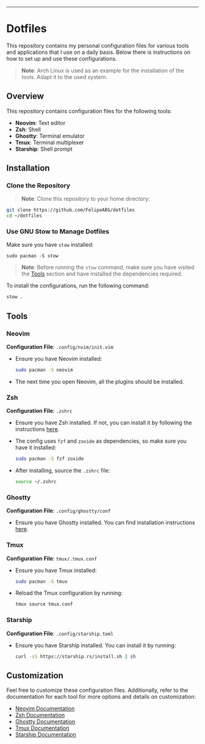 ---

# Dotfiles
This repository contains my personal configuration files for various tools and applications that I use on a daily basis. Below there is instructions on how to set up and use these configurations.

> **Note**: Arch Linux is used as an example for the installation of the tools. Adapt it to the used system.

## Overview

This repository contains configuration files for the following tools:

- **Neovim**: Text editor
- **Zsh**: Shell
- **Ghostty**: Terminal emulator
- **Tmux**: Terminal multiplexer
- **Starship**: Shell prompt

## Installation

### Clone the Repository

> **Note**: Clone this repository to your home directory:

```sh
git clone https://github.com/FelipeABG/dotfiles
cd ~/dotfiles
```

### Use GNU Stow to Manage Dotfiles

Make sure you have `stow` installed:
```
sudo pacman -S stow
```

> **Note**: Before running the `stow` command, make sure you have visited the [Tools](#tools) section and have installed the dependencies required.

To install the configurations, run the following command:

```sh
stow .
```

## Tools

### Neovim

**Configuration File**: `.config/nvim/init.vim`

- Ensure you have Neovim installed:
  ```sh
  sudo pacman -S neovim
  ```
- The next time you open Neovim, all the plugins should be installed.

### Zsh

**Configuration File**: `.zshrc`

- Ensure you have Zsh installed. If not, you can install it by following the instructions [here](https://github.com/ohmyzsh/ohmyzsh/wiki/Installing-ZSH).
  
- The config uses `fzf` and `zoxide` as dependencies, so make sure you have it installed: 
  ```sh
  sudo pacman -S fzf zoxide
  ```
  
- After installing, source the `.zshrc` file:
  ```sh
  source ~/.zshrc
  ```

### Ghostty

**Configuration File**: `.config/ghostty/conf`

- Ensure you have Ghostty installed. You can find installation instructions [here](https://ghostty.org/download).

### Tmux

**Configuration File**: `tmux/.tmux.conf`

- Ensure you have Tmux installed:
  ```sh
  sudo pacman -S tmux
  ```
  
- Reload the Tmux configuration by running:
  ```sh
  tmux source tmux.conf
  ```

### Starship

**Configuration File**: `.config/starship.toml`

- Ensure you have Starship installed. You can install it by running:
  ```sh
  curl -sS https://starship.rs/install.sh | sh
  ```

## Customization

Feel free to customize these configuration files. Additionally, refer to the documentation for each tool for more options and details on customization:

- [Neovim Documentation](https://neovim.io/doc/)
- [Zsh Documentation](https://zsh.sourceforge.io/Doc/)
- [Ghostty Documentation](https://ghostty.org/docs)
- [Tmux Documentation](https://github.com/tmux/tmux/wiki)
- [Starship Documentation](https://starship.rs/)


